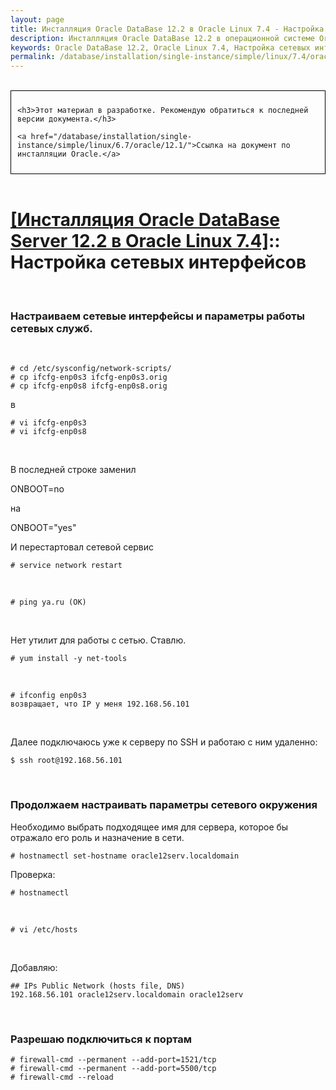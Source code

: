 ```yaml
---
layout: page
title: Инсталляция Oracle DataBase 12.2 в Oracle Linux 7.4 - Настройка сетевых интерфейсов
description: Инсталляция Oracle DataBase 12.2 в операционной системе Oracle Linux 7.4 - Настройка сетевых интерфейсов
keywords: Oracle DataBase 12.2, Oracle Linux 7.4, Настройка сетевых интерфейсов
permalink: /database/installation/single-instance/simple/linux/7.4/oracle/12.2/network-interfaces/
---
```


<br/>

<div style="padding:10px; border:thin solid black;">

    <h3>Этот материал в разработке. Рекомендую обратиться к последней версии документа.</h3>

    <a href="/database/installation/single-instance/simple/linux/6.7/oracle/12.1/">Ссылка на документ по инсталляции Oracle.</a>

</div>

<br/>

# <a href="/database/installation/single-instance/simple/linux/7.4/oracle/12.2/">[Инсталляция Oracle DataBase Server 12.2 в Oracle Linux 7.4]</a>:: Настройка сетевых интерфейсов

<br/>

### Настраиваем сетевые интерфейсы и параметры работы сетевых служб.

<br/>

    # cd /etc/sysconfig/network-scripts/
    # cp ifcfg-enp0s3 ifcfg-enp0s3.orig
    # cp ifcfg-enp0s8 ifcfg-enp0s8.orig

в

    # vi ifcfg-enp0s3
    # vi ifcfg-enp0s8

<br/>

В последней строке заменил

ONBOOT=no

на

ONBOOT="yes"

И перестартовал сетевой сервис

    # service network restart

<br/>

    # ping ya.ru (OK)

<br/>

Нет утилит для работы с сетью. Ставлю.

    # yum install -y net-tools

<br/>

    # ifconfig enp0s3
    возвращает, что IP у меня 192.168.56.101

<br/>

Далее подключаюсь уже к серверу по SSH и работаю с ним удаленно:

    $ ssh root@192.168.56.101

<br/>

### Продолжаем настраивать параметры сетевого окружения

Необходимо выбрать подходящее имя для сервера, которое бы отражало его роль и назначение в сети.

    # hostnamectl set-hostname oracle12serv.localdomain

Проверка:

    # hostnamectl

<br/>

    # vi /etc/hosts

<br/>

Добавляю:

    ## IPs Public Network (hosts file, DNS)
    192.168.56.101 oracle12serv.localdomain oracle12serv

<br/>

### Разрешаю подключиться к портам

    # firewall-cmd --permanent --add-port=1521/tcp
    # firewall-cmd --permanent --add-port=5500/tcp
    # firewall-cmd --reload
